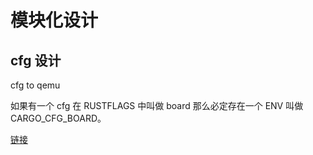 # 模块化设计

## cfg 设计
cfg to qemu

如果有一个 cfg 在 RUSTFLAGS 中叫做 board 那么必定存在一个 ENV 叫做 CARGO_CFG_BOARD。

[链接](https://doc.rust-lang.org/cargo/reference/environment-variables.html)

